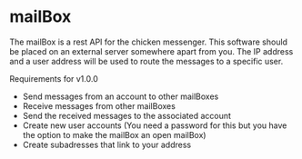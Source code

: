 # mailBox
The mailBox is a rest API for the chicken messenger. This software should be placed on an external server somewhere apart from you. The IP address and a user address will be used to route the messages to a specific user. 

Requirements for v1.0.0
* Send messages from an account to other mailBoxes
* Receive messages from other mailBoxes
* Send the received messages to the associated account
* Create new user accounts (You need a password for this but you have the option to make the mailBox an open mailBox)
* Create subadresses that link to your address